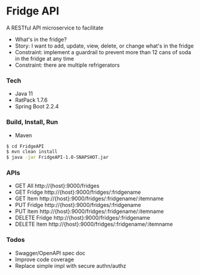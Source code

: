# Fridge API

A RESTful API microservice to facilitate 
* What's in the fridge?
* Story: I want to add, update, view, delete, or change what's in the fridge
* Constraint: implement a guardrail to prevent more than 12 cans of soda in the fridge at any time
* Constraint: there are multiple refrigerators

### Tech

* Java 11
* RatPack 1.7.6
* Spring Boot 2.2.4


### Build, Install, Run
* Maven

```sh
$ cd FridgeAPI
$ mvn clean install
$ java -jar FridgeAPI-1.0-SNAPSHOT.jar
```

### APIs

* GET All http://{host}:9000/fridges
* GET Fridge http://{host}:9000/fridges/:fridgename
* GET Item http://{host}:9000/fridges/:fridgename/:itemname
* PUT Fridge http://{host}:9000/fridges/:fridgename
* PUT Item http://{host}:9000/fridges/:fridgename/:itemname
* DELETE Fridge http://{host}:9000/fridges/:fridgename
* DELETE Item http://{host}:9000/fridges/:fridgename/:itemname


### Todos

 - Swagger/OpenAPI spec doc
 - Improve code coverage
 - Replace simple impl with secure authn/authz  
